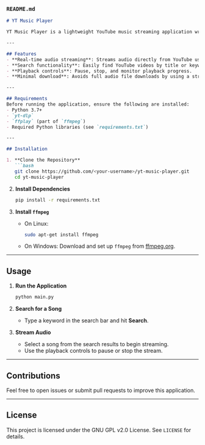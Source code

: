 ### **`README.md`**

```markdown
# YT Music Player

YT Music Player is a lightweight YouTube music streaming application written in Python using PyQt5. It allows you to search for music, stream audio directly, and manage playback.

---

## Features
- **Real-time audio streaming**: Streams audio directly from YouTube using `yt-dlp` and `ffplay`.
- **Search functionality**: Easily find YouTube videos by title or keywords.
- **Playback controls**: Pause, stop, and monitor playback progress.
- **Minimal download**: Avoids full audio file downloads by using a streaming buffer.

---

## Requirements
Before running the application, ensure the following are installed:
- Python 3.7+
- `yt-dlp`
- `ffplay` (part of `ffmpeg`)
- Required Python libraries (see `requirements.txt`)

---

## Installation

1. **Clone the Repository**
   ```bash
   git clone https://github.com/<your-username>/yt-music-player.git
   cd yt-music-player
   ```

2. **Install Dependencies**
   ```bash
   pip install -r requirements.txt
   ```

3. **Install `ffmpeg`**
   - On Linux:
     ```bash
     sudo apt-get install ffmpeg
     ```
   - On Windows:
     Download and set up `ffmpeg` from [ffmpeg.org](https://ffmpeg.org/).

---

## Usage

1. **Run the Application**
   ```bash
   python main.py
   ```

2. **Search for a Song**
   - Type a keyword in the search bar and hit **Search**.

3. **Stream Audio**
   - Select a song from the search results to begin streaming.
   - Use the playback controls to pause or stop the stream.

---

## Contributions
Feel free to open issues or submit pull requests to improve this application.

---

## License
This project is licensed under the GNU GPL v2.0 License. See `LICENSE` for details.
```
